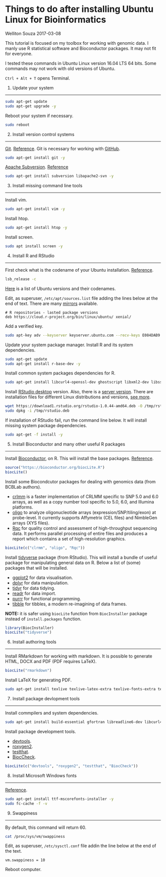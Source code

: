 Things to do after installing Ubuntu Linux for Bioinformatics
================
Welliton Souza
2017-03-08

This tutorial is focused on my toolbox for working with genomic data. I manly use R statistical software and Bioconductor packages. It may not fit for everyone.

I tested these commands in Ubuntu Linux version 16.04 LTS 64 bits. Some commands may not work with old versions of Ubuntu.

`Ctrl + Alt + T` opens Terminal.

1. Update your system
---------------------

``` bash
sudo apt-get update
sudo apt-get upgrade -y
```

Reboot your system if necessary.

``` bash
sudo reboot
```

2. Install version control systems
----------------------------------

[Git](https://git-scm.com/). [Reference](https://git-scm.com/download/linux). Git is necessary for working with [GitHub](https://github.com/).

``` bash
sudo apt-get install git -y
```

[Apache Subversion](https://subversion.apache.org/). [Reference](https://subversion.apache.org/packages.html#ubuntu)

``` bash
sudo apt-get install subversion libapache2-svn -y
```

3. Install missing command line tools
-------------------------------------

Install vim.

``` bash
sudo apt-get install vim -y
```

Install htop.

``` bash
sudo apt-get install htop -y
```

Install screen.

``` bash
sudo apt install screen -y
```

4. Install R and RStudio
------------------------

First check what is the codename of your Ubuntu installation. [Reference](https://help.ubuntu.com/community/CheckingYourUbuntuVersion).

``` bash
lsb_release -c
```

[Here](https://wiki.ubuntu.com/DevelopmentCodeNames) is a list of Ubuntu versions and their codenames.

Edit, as superuser, `/etc/apt/sources.list` file adding the lines below at the end of text. There are many [mirrors](http://cran.r-project.org/mirrors.html) available.

    # R repositories - lasted package versions
    deb https://cloud.r-project.org/bin/linux/ubuntu/ xenial/

Add a verified key.

``` bash
sudo apt-key adv --keyserver keyserver.ubuntu.com --recv-keys E084DAB9
```

Update your system package manager. Install R and its system dependencies.

``` bash
sudo apt-get update
sudo apt-get install r-base-dev -y
```

Install common system packages dependencies for R.

``` bash
sudo apt-get install libcurl4-openssl-dev ghostscript libxml2-dev libssl-dev -y
```

Install [RStudio desktop](https://www.rstudio.com/products/rstudio/#Desktop) version. Also, there is a [server version](https://www.rstudio.com/products/rstudio/#Server). There are installation files for different Linux distributions and versions, [see more](https://www.rstudio.com/products/rstudio/download3/).

``` bash
wget https://download1.rstudio.org/rstudio-1.0.44-amd64.deb -O /tmp/rstudio.deb
sudo dpkg -i /tmp/rstudio.deb
```

If installation of RStudio fail, run the command line below. It will install missing system package dependencies.

``` bash
sudo apt-get -f install -y
```

5. Install Bioconductor and many other useful R packages
--------------------------------------------------------

Install [Bioconductor](http://bioconductor.org/), on R. This will install the base packages. [Reference](http://bioconductor.org/install/).

``` r
source("https://bioconductor.org/biocLite.R")
biocLite()
```

Install some Biocondcutor packages for dealing with genomics data (from BCBLab authors).

-   [crlmm](http://bioconductor.org/packages/release/bioc/html/crlmm.html) is a faster implementation of CRLMM specific to SNP 5.0 and 6.0 arrays, as well as a copy number tool specific to 5.0, 6.0, and Illumina platforms.
-   [oligo](http://bioconductor.org/packages/release/bioc/html/oligo.html) to analyze oligonucleotide arrays (expression/SNP/tiling/exon) at probe-level. It currently supports Affymetrix (CEL files) and NimbleGen arrays (XYS files).
-   [Rqc](http://bioconductor.org/packages/release/bioc/html/Rqc.html) for quality control and assessment of high-throughput sequencing data. It performs parallel processing of entire files and produces a report which contains a set of high-resolution graphics.

``` r
biocLite(c("clrmm", "oligo", "Rqc"))
```

Install [tidyverse](https://github.com/tidyverse/tidyverse) package (from RStudio). This will install a bundle of useful package for manipulating general data on R. Below a list of (some) packages that will be installed.

-   [ggplot2](http://ggplot2.org/) for data visualisation.
-   [dplyr](https://github.com/hadley/dplyr) for data manipulation.
-   [tidyr](https://github.com/hadley/tidyr) for data tidying.
-   [readr](https://github.com/tidyverse/readr) for data import.
-   [purrr](https://github.com/hadley/purrr) for functional programming.
-   [tibble](https://github.com/tidyverse/tibble) for tibbles, a modern re-imagining of data frames.

**NOTE:** it is safer using `biocLite` function from `BiocInstaller` package instead of `install.packages` function.

``` r
library(BiocInstaller)
biocLite("tidyverse")
```

6. Install authoring tools
--------------------------

Install RMarkdown for working with markdown. It is possible to generate HTML, DOCX and PDF (PDF requires LaTeX).

``` r
biocLite("rmarkdown")
```

Install LaTeX for generating PDF.

``` bash
sudo apt-get install texlive texlive-latex-extra texlive-fonts-extra texinfo -y
```

7. Install package devlopment tools
-----------------------------------

Install commpilers and system dependencies.

``` bash
sudo apt-get install build-essential gfortran libreadline6-dev libcurl4-gnutls-dev libpcre3-dev libbz2-dev xorg-dev
```

Install package development tools.

-   [devtools](https://github.com/hadley/devtools).
-   [roxygen2](https://github.com/klutometis/roxygen).
-   [testthat](https://github.com/hadley/testthat).
-   [BiocCheck](http://bioconductor.org/packages/release/bioc/html/BiocCheck.html).

``` r
biocLite(c("devtools", "roxygen2", "testthat", "BiocCheck"))
```

8. Install Microsoft Windows fonts
----------------------------------

[Reference](https://help.ubuntu.com/community/RestrictedFormats/Microsoft_Fonts).

``` bash
sudo apt-get install ttf-mscorefonts-installer -y
sudo fc-cache -f -v
```

9. Swappiness
-------------

By default, this command will return 60.

``` bash
cat /proc/sys/vm/swappiness
```

Edit, as superuser, `/etc/sysctl.conf` file addin the line below at the end of the text.

    vm.swappiness = 10

Reboot computer.
